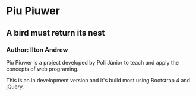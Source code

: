# Piu Piuwer

## A bird must return its nest

### Author: Ilton Andrew

Piu Piuwer is a project developed by Poli Júnior to teach and apply the concepts of web programing.

This is an in development version and it's build most using Bootstrap 4 and jQuery.
